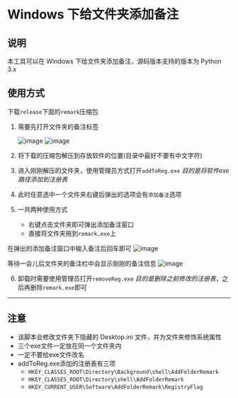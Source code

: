 # Windows 下给文件夹添加备注

## 说明

本工具可以在 Windows 下给文件夹添加备注，源码版本支持的版本为 Python 3.x

## 使用方式
下载`release`下面的`remark`压缩包
1. 需要先打开文件夹的备注标签
   
   ![image](https://github.com/ChunkHsu/windows-folder-remark/assets/92206375/f3d7308e-0713-441d-a514-209dc34a5936)
   ![image](https://github.com/ChunkHsu/windows-folder-remark/assets/92206375/10f718ee-f7cb-4832-b1b7-d07a159c122d)
2. 将下载的压缩包解压到存放软件的位置(目录中最好不要有中文字符)
3. 进入刚刚解压的文件夹，使用管理员方式打开`addToReg.exe` *目的是将软件exe路径添加到注册表*
4. 此时任意选中一个文件夹右键后弹出的选项会有`添加备注`选项
5. 一共两种使用方式
   - 右键点击文件夹即可弹出添加备注窗口
   - 直接将文件夹拖到`remark.exe`上
  
在弹出的添加备注窗口中输入备注后回车即可
   ![image](https://github.com/ChunkHsu/windows-folder-remark/assets/92206375/df8c0167-e63a-47c4-bf35-0c8f3d4757fa) 
   
等待一会儿后文件夹的备注栏中会显示刚刚的备注信息
   ![image](https://github.com/ChunkHsu/windows-folder-remark/assets/92206375/47ab90e2-7179-4d3d-af9f-7861d4048329)

6. 卸载时需要使用管理员打开`removeReg.exe` *目的是删除之前修改的注册表*，之后再删除`remark.exe`即可

---

## 注意
- 该脚本会修改文件夹下隐藏的 Desktop.ini 文件，并为文件夹修饰系统属性
- 三个exe文件一定放在同一个文件夹内
- 一定不要给exe文件改名
- addToReg.exe添加的注册表有三项
  - `HKEY_CLASSES_ROOT\Directory\Background\shell\AddFolderRemark`    
  - `HKEY_CLASSES_ROOT\Directory\shell\AddFolderRemark`
  - `HKEY_CURRENT_USER\Software\AddFolderRemark\RegistryFlag`
